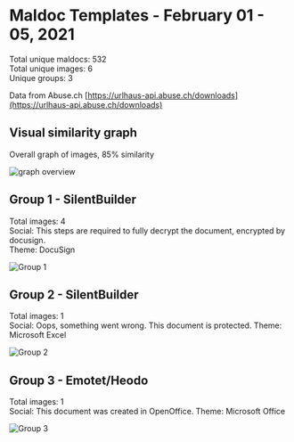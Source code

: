 # Maldoc Templates - February 01 - 05, 2021

Total unique maldocs: 532  
Total unique images: 6  
Unique groups: 3  
  
Data from Abuse.ch [https://urlhaus-api.abuse.ch/downloads](https://urlhaus-api.abuse.ch/downloads)

## Visual similarity graph

Overall graph of images, 85% similarity

![graph overview](https://user-images.githubusercontent.com/1920756/107543602-fbdc9f00-6b8e-11eb-8101-b17f78e1cdfa.png)

## Group 1 - SilentBuilder

Total images: 4  
Social: This steps are required to fully decrypt the document, encrypted by docusign.  
Theme: DocuSign  

![Group 1](https://user-images.githubusercontent.com/1920756/107543616-ff702600-6b8e-11eb-91a5-43f223e5e33a.jpg)

## Group 2 - SilentBuilder

Total images: 1  
Social: Oops, something went wrong. This document is protected. 
Theme: Microsoft Excel   

![Group 2](https://user-images.githubusercontent.com/1920756/107543617-ff702600-6b8e-11eb-893e-0c79cfa12b48.jpg)

## Group 3 - Emotet/Heodo

Total images: 1  
Social: This document was created in OpenOffice. 
Theme: Microsoft Office  

![Group 3](https://user-images.githubusercontent.com/1920756/107543620-0008bc80-6b8f-11eb-94ae-2ced28deb8f6.jpg)
